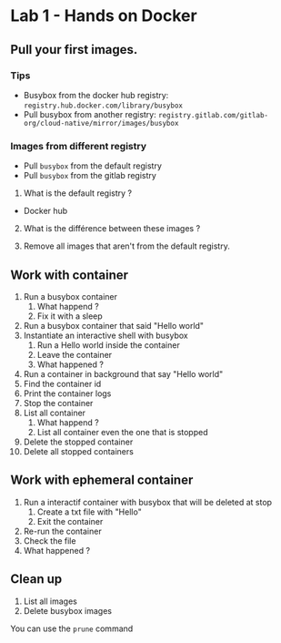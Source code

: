 # Lab 1 - Hands on Docker

## Pull your first images.

### Tips

- Busybox from the docker hub registry: `registry.hub.docker.com/library/busybox`
- Pull busybox from another registry: `registry.gitlab.com/gitlab-org/cloud-native/mirror/images/busybox`

### Images from different registry

- Pull `busybox` from the default registry
- Pull `busybox` from the gitlab registry

1. What is the default registry ?
- Docker hub
2. What is the différence between these images ?

3. Remove all images that aren't from the default registry.

## Work with container

1. Run a busybox container
   1. What happend ?
   2. Fix it with a sleep
2. Run a busybox container that said "Hello world"
3. Instantiate an interactive shell with busybox
   1. Run a Hello world inside the container
   2. Leave the container
   3. What happened ?
4. Run a container in background that say "Hello world"
5. Find the container id
6. Print the container logs
7. Stop the container
8. List all container
   1. What happend ?
   2. List all container even the one that is stopped
9. Delete the stopped container
10. Delete all stopped containers

## Work with ephemeral container

1. Run a interactif container with busybox that will be deleted at stop
   1. Create a txt file with "Hello"
   2. Exit the container
2. Re-run the container 
3. Check the file 
4. What happened ?

## Clean up

1. List all images
2. Delete busybox images

You can use the `prune` command